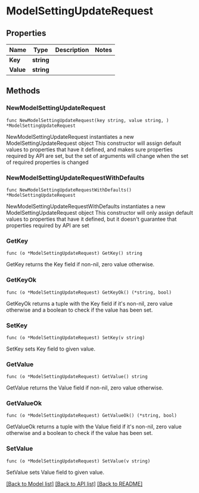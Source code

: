 # ModelSettingUpdateRequest

## Properties

Name | Type | Description | Notes
------------ | ------------- | ------------- | -------------
**Key** | **string** |  | 
**Value** | **string** |  | 

## Methods

### NewModelSettingUpdateRequest

`func NewModelSettingUpdateRequest(key string, value string, ) *ModelSettingUpdateRequest`

NewModelSettingUpdateRequest instantiates a new ModelSettingUpdateRequest object
This constructor will assign default values to properties that have it defined,
and makes sure properties required by API are set, but the set of arguments
will change when the set of required properties is changed

### NewModelSettingUpdateRequestWithDefaults

`func NewModelSettingUpdateRequestWithDefaults() *ModelSettingUpdateRequest`

NewModelSettingUpdateRequestWithDefaults instantiates a new ModelSettingUpdateRequest object
This constructor will only assign default values to properties that have it defined,
but it doesn't guarantee that properties required by API are set

### GetKey

`func (o *ModelSettingUpdateRequest) GetKey() string`

GetKey returns the Key field if non-nil, zero value otherwise.

### GetKeyOk

`func (o *ModelSettingUpdateRequest) GetKeyOk() (*string, bool)`

GetKeyOk returns a tuple with the Key field if it's non-nil, zero value otherwise
and a boolean to check if the value has been set.

### SetKey

`func (o *ModelSettingUpdateRequest) SetKey(v string)`

SetKey sets Key field to given value.


### GetValue

`func (o *ModelSettingUpdateRequest) GetValue() string`

GetValue returns the Value field if non-nil, zero value otherwise.

### GetValueOk

`func (o *ModelSettingUpdateRequest) GetValueOk() (*string, bool)`

GetValueOk returns a tuple with the Value field if it's non-nil, zero value otherwise
and a boolean to check if the value has been set.

### SetValue

`func (o *ModelSettingUpdateRequest) SetValue(v string)`

SetValue sets Value field to given value.



[[Back to Model list]](../README.md#documentation-for-models) [[Back to API list]](../README.md#documentation-for-api-endpoints) [[Back to README]](../README.md)


